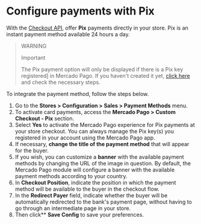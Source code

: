 # Configure payments with Pix

With the [Checkout API](/developers/en/guides/checkout-api/landing), offer **Pix** payments directly in your store. Pix is ​​an instant payment method available 24 hours a day.

> WARNING
>
> Important
>
> The Pix payment option will only be displayed if there is a Pix key registered] in Mercado Pago. If you haven't created it yet, [click here](https://www.youtube.com/watch?v=60tApKYVnkA) and check the necessary steps.

To integrate the payment method, follow the steps below.

1. Go to the **Stores > Configuration > Sales > Payment Methods** menu.
2. To activate card payments, access the **Mercado Pago > Custom Checkout - Pix** section.
3. Select **Yes** to activate the Mercado Pago experience for Pix payments at your store checkout. You can always manage the Pix key(s) you registered in your account using the Mercado Pago app.
4. If necessary, **change the title of the payment method** that will appear for the buyer.
5. If you wish, you can customize a **banner** with the available payment methods by changing the URL of the image in question. By default, the Mercado Pago module will configure a banner with the available payment methods according to your country.
6. In **Checkout Position**, indicate the position in which the payment method will be available to the buyer in the checkout flow.
7. In the **Redirect Payer** field, indicate whether the buyer will be automatically redirected to the bank's payment page, without having to go through an intermediate page in your store.
8. Then click** **Save Config** to save your preferences.

